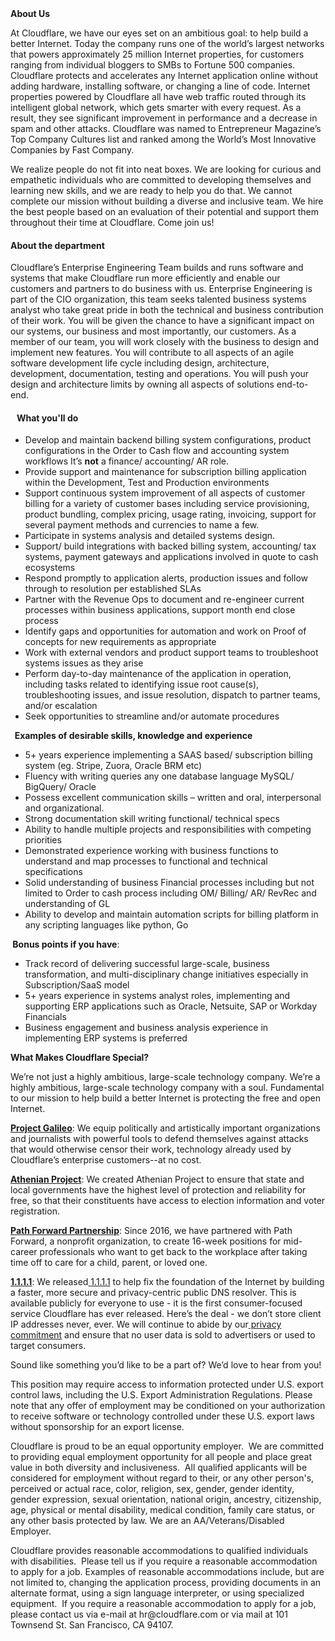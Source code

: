 <div class="content-intro">
	<div><strong>About Us</strong></div>
	<div>
		<p><span style="font-weight: 400;">At Cloudflare, we have our eyes set on an ambitious goal: to help build a better Internet. Today the company runs one of the world’s largest networks that powers approximately 25 million Internet properties, for customers ranging from individual bloggers to SMBs to Fortune 500 companies. Cloudflare protects and accelerates any Internet application online without adding hardware, installing software, or changing a line of code. Internet properties powered by Cloudflare all have web traffic routed through its intelligent global network, which gets smarter with every request. As a result, they see significant improvement in performance and a decrease in spam and other attacks. Cloudflare was named to Entrepreneur Magazine’s Top Company Cultures list and ranked among the World’s Most Innovative Companies by Fast Company.</span><span style="font-weight: 400;">&nbsp;</span></p>
		<p><span style="font-weight: 400;">We realize people do not fit into neat boxes. We are looking for curious and empathetic individuals who are committed to developing themselves and learning new skills, and we are ready to help you do that. We cannot complete our mission without building a diverse and inclusive team. We hire the best people based on an evaluation of their potential and support them throughout their time at Cloudflare. Come join us!&nbsp;</span></p>
	</div>
</div>
<h4><strong>About the department</strong></h4>
<p><span style="font-weight: 400;">Cloudflare’s Enterprise Engineering Team builds and runs software and systems that make Cloudflare run more efficiently and enable our customers and partners to do business with us. Enterprise Engineering is part of the CIO organization, this team seeks talented business systems analyst who take great pride in both the technical and business contribution of their work. You will be given the chance to have a significant impact on our systems, our business and most importantly, our customers. As a member of our team, you will work closely with the business to design and implement new features. You will contribute to all aspects of an agile software development life cycle including design, architecture, development, documentation, testing and operations. You will push your design and architecture limits by owning all aspects of solutions end-to-end.&nbsp;</span></p>
<h4><strong>&nbsp;&nbsp;&nbsp;What you'll do</strong></h4>
<ul>
	<li style="font-weight: 400;"><span style="font-weight: 400;">Develop and maintain backend billing system configurations, product configurations in the Order to Cash flow and accounting system workflows It’s </span><strong>not</strong><span style="font-weight: 400;"> a finance/ accounting/ AR role.&nbsp;</span></li>
	<li style="font-weight: 400;"><span style="font-weight: 400;">Provide support and maintenance for subscription billing application within the Development, Test and Production environments</span></li>
	<li style="font-weight: 400;"><span style="font-weight: 400;">Support continuous system improvement of all aspects of customer billing for a variety of customer bases including service provisioning, product bundling, complex pricing, usage rating, invoicing, support for several payment methods and currencies to name a few.</span></li>
	<li style="font-weight: 400;"><span style="font-weight: 400;">Participate in systems analysis and detailed systems design.</span></li>
	<li style="font-weight: 400;"><span style="font-weight: 400;">Support/ build integrations with backed billing system, accounting/ tax systems, payment gateways and applications involved in quote to cash ecosystems</span></li>
	<li style="font-weight: 400;"><span style="font-weight: 400;">Respond promptly to application alerts, production issues and follow through to resolution per established SLAs</span></li>
	<li style="font-weight: 400;"><span style="font-weight: 400;">Partner with the Revenue Ops to document and re-engineer current processes within business applications, support month end close process&nbsp;</span></li>
	<li style="font-weight: 400;"><span style="font-weight: 400;">Identify gaps and opportunities for automation and work on Proof of concepts for new requirements as appropriate</span></li>
	<li style="font-weight: 400;"><span style="font-weight: 400;">Work with external vendors and product support teams to troubleshoot systems issues as they arise</span></li>
	<li style="font-weight: 400;"><span style="font-weight: 400;">Perform day-to-day maintenance of the application in operation, including tasks related to identifying issue root cause(s), troubleshooting issues, and issue resolution, dispatch to partner teams, and/or escalation</span></li>
	<li style="font-weight: 400;"><span style="font-weight: 400;">Seek opportunities to streamline and/or automate procedures</span></li>
</ul>
<p><strong>&nbsp;&nbsp;Examples of desirable skills, knowledge and experience</strong></p>
<ul>
	<li style="font-weight: 400;"><span style="font-weight: 400;">5+ years experience implementing a SAAS based/ subscription billing system (eg. Stripe, Zuora, Oracle BRM etc)</span></li>
	<li style="font-weight: 400;"><span style="font-weight: 400;">Fluency with writing queries any one database language MySQL/ BigQuery/ Oracle</span></li>
	<li style="font-weight: 400;"><span style="font-weight: 400;">Possess excellent communication skills – written and oral, interpersonal and organizational.</span></li>
	<li style="font-weight: 400;"><span style="font-weight: 400;">Strong documentation skill writing functional/ technical specs</span></li>
	<li style="font-weight: 400;"><span style="font-weight: 400;">Ability to handle multiple projects and responsibilities with competing priorities</span></li>
	<li style="font-weight: 400;"><span style="font-weight: 400;">Demonstrated experience working with business functions to understand and map processes to functional and technical specifications</span></li>
	<li style="font-weight: 400;"><span style="font-weight: 400;">Solid understanding of business Financial processes including but not limited to Order to cash process including OM/ Billing/ AR/ RevRec and understanding of GL</span></li>
	<li style="font-weight: 400;"><span style="font-weight: 400;">Ability to develop and maintain automation scripts for billing platform in any scripting languages like python, Go</span></li>
</ul>
<p><strong>&nbsp;Bonus points if you have</strong><span style="font-weight: 400;">:</span></p>
<ul>
	<li style="font-weight: 400;"><span style="font-weight: 400;">Track record of delivering successful large-scale, business transformation, and multi-disciplinary change initiatives especially in Subscription/SaaS model</span></li>
	<li style="font-weight: 400;"><span style="font-weight: 400;">5+ years experience in systems analyst roles, implementing and supporting ERP applications such as Oracle, Netsuite, SAP or Workday Financials</span></li>
	<li style="font-weight: 400;"><span style="font-weight: 400;">Business engagement and business analysis experience in implementing ERP systems is preferred</span></li>
</ul>
<div class="content-conclusion">
	<p><strong>What Makes Cloudflare Special?</strong></p>
	<p><span style="font-weight: 400;">We’re not just a highly ambitious, large-scale technology company. We’re a highly ambitious, large-scale technology company with a soul. Fundamental to our mission to help build a better Internet is protecting the free and open Internet.</span></p>
	<p><a href="https://blog.cloudflare.com/protecting-free-expression-online/"><strong>Project Galileo</strong></a><span style="font-weight: 400;">: We equip politically and artistically important organizations and journalists with powerful tools to defend themselves against attacks that would otherwise censor their work, technology already used by Cloudflare’s enterprise customers--at no cost.</span></p>
	<p><strong><a href="https://www.cloudflare.com/athenian/">Athenian Project</a></strong><span style="font-weight: 400;">: We created Athenian Project to ensure that state and local governments have the highest level of protection and reliability for free, so that their constituents have access to election information and voter registration.</span></p>
	<p><a href="https://blog.cloudflare.com/tag/path-forward/"><strong>Path Forward Partnership</strong></a><span style="font-weight: 400;">: Since 2016, we have partnered with Path Forward, a nonprofit organization, to create 16-week positions for mid-career professionals who want to get back to the workplace after taking time off to care for a child, parent, or loved one.</span></p>
	<p><a href="https://1.1.1.1/"><strong>1.1.1.1</strong></a><span style="font-weight: 400;">: We released</span><a href="https://1.1.1.1/"> <span style="font-weight: 400;">1.1.1.1</span></a><span style="font-weight: 400;"> to help fix the foundation of the Internet by building a faster, more secure and privacy-centric public DNS resolver. This is available publicly for everyone to use - it is the first consumer-focused service Cloudflare has ever released. Here’s the deal - we don’t store client IP addresses never, ever. We will continue to abide by our</span><a href="https://developers.cloudflare.com/1.1.1.1/privacy/public-dns-resolver"> privacy commitment</a><span style="font-weight: 400;"> and ensure that no user data is sold to advertisers or used to target consumers.</span></p>
	<p><span style="font-weight: 400;">Sound like something you’d like to be a part of? We’d love to hear from you!</span></p>
	<p><span style="font-weight: 400;">This position may require access to information protected under U.S. export control laws, including the U.S. Export Administration Regulations. Please note that any offer of employment may be conditioned on your authorization to receive software or technology controlled under these U.S. export laws without sponsorship for an export license.</span></p>
	<p><span style="font-weight: 400;">Cloudflare is proud to be an equal opportunity employer. &nbsp;We are committed to providing equal employment opportunity for all people and place great value in both diversity and inclusiveness. &nbsp;All qualified applicants will be considered for employment without regard to their, or any other person's, perceived or actual</span> <span style="font-weight: 400;">race, color, religion, sex, gender, gender identity, gender expression, sexual orientation, national origin, ancestry, citizenship, age, physical or mental disability, medical condition, family care status, or any other basis protected by law. </span><span style="font-weight: 400;">We are an AA/Veterans/Disabled Employer.</span></p>
	<p><span style="font-weight: 400;">Cloudflare provides reasonable accommodations to qualified individuals with disabilities. &nbsp;Please tell us if you require a reasonable accommodation to apply for a job. Examples of reasonable accommodations include, but are not limited to, changing the application process, providing documents in an alternate format, using a sign language interpreter, or using specialized equipment. &nbsp;If you require a reasonable accommodation to apply for a job, please contact us via e-mail at </span><span style="font-weight: 400;">hr@cloudflare.com</span><span style="font-weight: 400;"> or via mail at 101 Townsend St. San Francisco, CA 94107.</span></p>
</div>